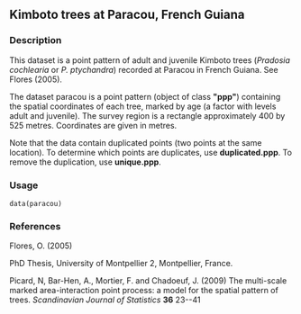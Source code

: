 ## Kimboto trees at Paracou, French Guiana


### Description

This dataset is a point pattern of adult and juvenile Kimboto trees (*Pradosia cochlearia* or *P. ptychandra*) recorded at Paracou in French Guiana. See Flores (2005).

The dataset paracou is a point pattern (object of class **"ppp"**) containing the spatial coordinates of each tree, marked by age (a factor with levels adult and juvenile). The survey region is a rectangle approximately 400 by 525 metres. Coordinates are given in metres.

Note that the data contain duplicated points (two points at the same location). To determine which points are duplicates, use **duplicated.ppp**. To remove the duplication, use **unique.ppp**.


### Usage

`data(paracou)`

### References

Flores, O. (2005)

PhD Thesis, University of Montpellier 2, Montpellier, France.

Picard, N, Bar-Hen, A., Mortier, F. and Chadoeuf, J. (2009) The multi-scale marked area-interaction point process: a model for the spatial pattern of trees. *Scandinavian Journal of Statistics* **36** 23--41

